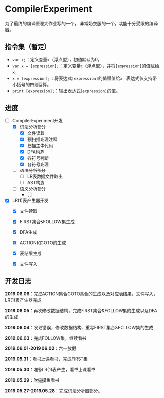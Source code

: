 # CompilerExperiment

为了最终的编译原理大作业写的一个，
非常奶衣服的一个，功能十分受限的编译器。

## 指令集（暂定）

- `var x;`：定义变量`x`（浮点型），初值默认为0。
- `var x = [expression];`：定义变量`x`（浮点型），并将`[expression]`的值赋给`x`。
- `x = [expression];`：将表达式`[expression]`的值赋值给`x`，表达式仅支持带小括号的四则运算。
- `print [expression];`：输出表达式`[expression]`的值。

## 进度

- [ ] CompilerExperiment开发
  - [x] 词法分析部分
    - [x] 文件读取
    - [x] 预扫描处理注释
    - [x] 扫描主体代码
    - [x] DFA构造
    - [x] 各符号判断
    - [x] 各符号处理
  - [ ] 语法分析部分
    - [ ] LR表数据文件取出
    - [ ] AST构造
  - [ ] 语义分析部分
    - [ ]  

- [x] LR(1)表产生器开发
  - [x] 文件读取
  - [x] FIRST集合&FOLLOW集生成
  - [x] DFA生成
  - [x] ACTION和GOTO的生成
  - [x] 表结果生成
  - [x] 文件写入


## 开发日志

**2019.06.06**：完成ACTION集合GOTO集合的生成以及对应表结果，文件写入，LR(1)表产生器完成

**2019.06.05**：再次修改数据结构，完成FIRST集合&FOLLOW集的生成以及DFA的生成

**2019.06.04**：发现错误，修改数据结构，重写FIRST集合&FOLLOW集的生成

**2019.06.03**：完成FOLLOW集，继续看书

**2019.06.01-2019.06.02**：六一放假

**2019.05.31**：看书上课看书，完成FIRST集

**2019.05.30**：准备LR(1)表产生，看书上课看书

**2019.05.29**：吹逼摸鱼看书

**2019.05.27-2019.05.28**：完成词法分析器部分。